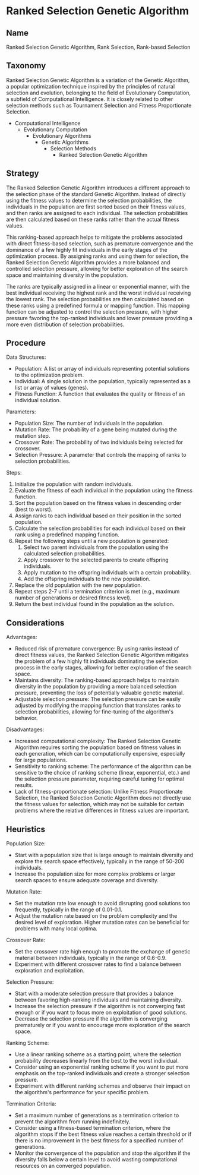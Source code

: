 # Ranked Selection Genetic Algorithm

## Name

Ranked Selection Genetic Algorithm, Rank Selection, Rank-based Selection

## Taxonomy

Ranked Selection Genetic Algorithm is a variation of the Genetic Algorithm, a popular optimization technique inspired by the principles of natural selection and evolution, belonging to the field of Evolutionary Computation, a subfield of Computational Intelligence. It is closely related to other selection methods such as Tournament Selection and Fitness Proportionate Selection.

- Computational Intelligence
  - Evolutionary Computation
    - Evolutionary Algorithms
      - Genetic Algorithms
        - Selection Methods
          - Ranked Selection Genetic Algorithm

## Strategy

The Ranked Selection Genetic Algorithm introduces a different approach to the selection phase of the standard Genetic Algorithm. Instead of directly using the fitness values to determine the selection probabilities, the individuals in the population are first sorted based on their fitness values, and then ranks are assigned to each individual. The selection probabilities are then calculated based on these ranks rather than the actual fitness values.

This ranking-based approach helps to mitigate the problems associated with direct fitness-based selection, such as premature convergence and the dominance of a few highly fit individuals in the early stages of the optimization process. By assigning ranks and using them for selection, the Ranked Selection Genetic Algorithm provides a more balanced and controlled selection pressure, allowing for better exploration of the search space and maintaining diversity in the population.

The ranks are typically assigned in a linear or exponential manner, with the best individual receiving the highest rank and the worst individual receiving the lowest rank. The selection probabilities are then calculated based on these ranks using a predefined formula or mapping function. This mapping function can be adjusted to control the selection pressure, with higher pressure favoring the top-ranked individuals and lower pressure providing a more even distribution of selection probabilities.

## Procedure

Data Structures:
- Population: A list or array of individuals representing potential solutions to the optimization problem.
- Individual: A single solution in the population, typically represented as a list or array of values (genes).
- Fitness Function: A function that evaluates the quality or fitness of an individual solution.

Parameters:
- Population Size: The number of individuals in the population.
- Mutation Rate: The probability of a gene being mutated during the mutation step.
- Crossover Rate: The probability of two individuals being selected for crossover.
- Selection Pressure: A parameter that controls the mapping of ranks to selection probabilities.

Steps:
1. Initialize the population with random individuals.
2. Evaluate the fitness of each individual in the population using the fitness function.
3. Sort the population based on the fitness values in descending order (best to worst).
4. Assign ranks to each individual based on their position in the sorted population.
5. Calculate the selection probabilities for each individual based on their rank using a predefined mapping function.
6. Repeat the following steps until a new population is generated:
   1. Select two parent individuals from the population using the calculated selection probabilities.
   2. Apply crossover to the selected parents to create offspring individuals.
   3. Apply mutation to the offspring individuals with a certain probability.
   4. Add the offspring individuals to the new population.
7. Replace the old population with the new population.
8. Repeat steps 2-7 until a termination criterion is met (e.g., maximum number of generations or desired fitness level).
9. Return the best individual found in the population as the solution.

## Considerations

Advantages:
- Reduced risk of premature convergence: By using ranks instead of direct fitness values, the Ranked Selection Genetic Algorithm mitigates the problem of a few highly fit individuals dominating the selection process in the early stages, allowing for better exploration of the search space.
- Maintains diversity: The ranking-based approach helps to maintain diversity in the population by providing a more balanced selection pressure, preventing the loss of potentially valuable genetic material.
- Adjustable selection pressure: The selection pressure can be easily adjusted by modifying the mapping function that translates ranks to selection probabilities, allowing for fine-tuning of the algorithm's behavior.

Disadvantages:
- Increased computational complexity: The Ranked Selection Genetic Algorithm requires sorting the population based on fitness values in each generation, which can be computationally expensive, especially for large populations.
- Sensitivity to ranking scheme: The performance of the algorithm can be sensitive to the choice of ranking scheme (linear, exponential, etc.) and the selection pressure parameter, requiring careful tuning for optimal results.
- Lack of fitness-proportionate selection: Unlike Fitness Proportionate Selection, the Ranked Selection Genetic Algorithm does not directly use the fitness values for selection, which may not be suitable for certain problems where the relative differences in fitness values are important.

## Heuristics

Population Size:
- Start with a population size that is large enough to maintain diversity and explore the search space effectively, typically in the range of 50-200 individuals.
- Increase the population size for more complex problems or larger search spaces to ensure adequate coverage and diversity.

Mutation Rate:
- Set the mutation rate low enough to avoid disrupting good solutions too frequently, typically in the range of 0.01-0.1.
- Adjust the mutation rate based on the problem complexity and the desired level of exploration. Higher mutation rates can be beneficial for problems with many local optima.

Crossover Rate:
- Set the crossover rate high enough to promote the exchange of genetic material between individuals, typically in the range of 0.6-0.9.
- Experiment with different crossover rates to find a balance between exploration and exploitation.

Selection Pressure:
- Start with a moderate selection pressure that provides a balance between favoring high-ranking individuals and maintaining diversity.
- Increase the selection pressure if the algorithm is not converging fast enough or if you want to focus more on exploitation of good solutions.
- Decrease the selection pressure if the algorithm is converging prematurely or if you want to encourage more exploration of the search space.

Ranking Scheme:
- Use a linear ranking scheme as a starting point, where the selection probability decreases linearly from the best to the worst individual.
- Consider using an exponential ranking scheme if you want to put more emphasis on the top-ranked individuals and create a stronger selection pressure.
- Experiment with different ranking schemes and observe their impact on the algorithm's performance for your specific problem.

Termination Criteria:
- Set a maximum number of generations as a termination criterion to prevent the algorithm from running indefinitely.
- Consider using a fitness-based termination criterion, where the algorithm stops if the best fitness value reaches a certain threshold or if there is no improvement in the best fitness for a specified number of generations.
- Monitor the convergence of the population and stop the algorithm if the diversity falls below a certain level to avoid wasting computational resources on an converged population.
